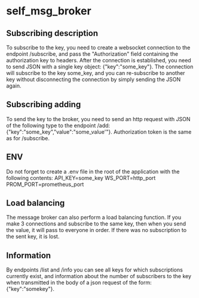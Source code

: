 # self_msg_broker



## Subscribing description

To subscribe to the key, you need to create a websocket connection to the endpoint /subscribe, and pass the "Authorization" field containing the authorization key to headers. After the connection is established, you need to send JSON with a single key object: {"key":"some_key"}. The connection will subscribe to the key some_key, and you can re-subscribe to another key without disconnecting the connection by simply sending the JSON again.

## Subscribing adding

To send the key to the broker, you need to send an http request with JSON of the following type to the endpoint /add: {"key":"some_key","value":"some_value'"}. Authorization token is the same as for /subscribe.

## ENV

Do not forget to create a .env file in the root of the application with the following contents:
API_KEY=some_key
WS_PORT=http_port
PROM_PORT=prometheus_port

## Load balancing

The message broker can also perform a load balancing function. If you make 3 connections and subscribe to the same key, then when you send the value, it will pass to everyone in order. If there was no subscription to the sent key, it is lost.

## Information

By endpoints /list and /info you can see all keys for which subscriptions currently exist, and information about the number of subscribers to the key when transmitted in the body of a json request of the form: {"key":"somekey"}.
